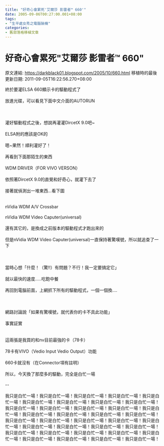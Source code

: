 ```yaml
---
title: "好奇心會累死'艾爾莎 影雷者™ 660'"
date: 2005-09-06T00:27:00.001+08:00
tags: 
- "生平處女秀之電腦裝機"
categories:
- 舊部落格移植文章
---
```


# 好奇心會累死"艾爾莎 影雷者™ 660"

原文連結: https://darkblack01.blogspot.com/2005/10/660.html
移植時的最後更新日期: 2011-09-05T16:22:56.270+08:00

終於要灌ELSA 660顯示卡的驅動程式了<br /><br />放進光碟，可以看見下面中文介面的AUTORUN<br /><br /><a href="http://www.wretch.cc/album/show.php?i=darkblack2&amp;b=2&amp;f=1125938445&amp;p=0" target="new"><img alt="" border="0" src="http://pic58.pic.wretch.cc/photos/38/d/darkblack2/2/1125938445.jpg" /> </a><br /><br /><br /><a name='more'></a>灌好驅動程式之後，想說再灌灌DircetX 9.0吧~<br /><br />ELSA附的應該是OK的<br /><br />嗯~果然！順利灌好了！<br /><br />再看到下面那陌生的東西<br /><br />WDM DRIVER（FOR VIVO VERSON）<br /><br />依照著DircetX 9.0的直覺和好奇心，就灌下去了<br /><br />接著就偵測出一堆東西...看下圖<br /><br /><a href="http://www.wretch.cc/album/show.php?i=darkblack2&amp;b=2&amp;f=1125938792&amp;p=2" target="new"><img alt="" border="0" src="http://pic58.pic.wretch.cc/photos/38/d/darkblack2/2/1125938792.jpg" /> </a><br /><br />nVidia WDM A/V Crossbar<br /><br />nVidia WDM Video Caputer(universal)<br /><br />還有其它的，是換成之前版本的驅動程式才跑出來的<br /><br />但是nVidia WDM Video Caputer(universal)一直保持著驚嘆號，所以就追查了一下<br /><br /><br /><br />當時心想「什麼！（驚!!）有問題？不行！我一定要搞定它」<br /><br />就以最快的速度.....吃飽中餐<br /><br />再回到電腦前面，上網抓下所有的驅動程式，一個一個換....<br /><br /><br /><br />網路討論說「如果有驚嘆號，就代表你的卡不具此功能」<br /><br />事實証實<br /><br /><a href="http://www.wretch.cc/album/show.php?i=darkblack2&amp;b=2&amp;f=1125938649&amp;p=1" target="new"><img alt="" border="0" src="http://pic58.pic.wretch.cc/photos/38/d/darkblack2/2/1125938649.jpg" /> </a><br /><br />這兩張是我買的和nv目前最強的卡（78卡）<br /><br />78卡有VIVO（Vedio Input Vedio Output）功能<br /><br />660卡就沒有（在Connector項有註明）<br /><br />所以，今天換了那麼多的驅動，完全是白忙一場<br /><br />--<br /><br />我只是白忙一場！我只是白忙一場！我只是白忙一場！我只是白忙一場！我只是白忙一場！我只是白忙一場！我只是白忙一場！我只是白忙一場！我只是白忙一場！我只是白忙一場！我只是白忙一場！我只是白忙一場！我只是白忙一場！我只是白忙一場！我只是白忙一場！我只是白忙一場！我只是白忙一場！我只是白忙一場！我只是白忙一場！我只是白忙一場！我只是白忙一場！我只是白忙一場！我只是白忙一場！我只是白忙一場！我只是白忙一場！我只是白忙一場！我只是白忙一場！我只是白忙一場！我只是白忙一場！我只是白忙一場！我只是白忙一場！我只是白忙一場！我只是白忙一場！我只是白忙一場！我只是白忙一場！我只是白忙一場！
